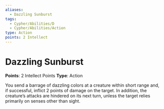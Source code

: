 ```yaml
---
aliases:
  - Dazzling Sunburst
tags:
  - Cypher/Abilities/D
  - Cypher/Abilities/Action
type: Action
points: 2 Intellect
---
```


# Dazzling Sunburst

**Points**: 2 Intellect Points
**Type**: Action

You send a barrage of dazzling colors at a creature within short range and, if successful, inflict 2 points of damage on the target. In addition, the creature’s attacks are hindered on its next turn, unless the target relies primarily on senses other than sight.
